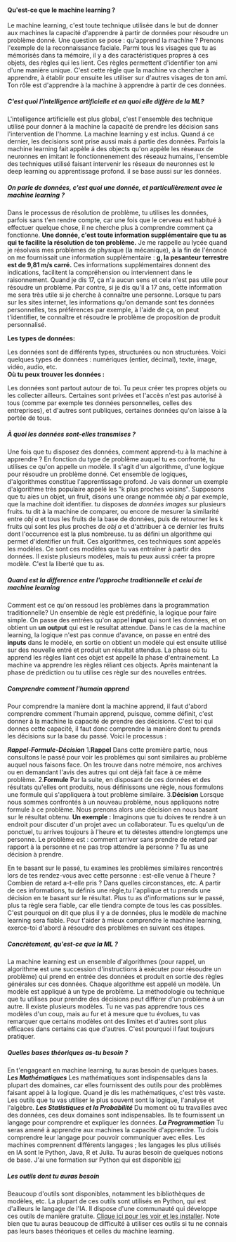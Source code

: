 #### Qu'est-ce que le machine learning ?
Le machine learning, c'est toute technique utilisée dans le but de donner aux machines la capacité d'apprendre à partir de données pour résoudre un problème donné. Une question se pose : qu'apprend la machine ? Prenons l'exemple de la reconnaissance faciale. Parmi tous les visages que tu as mémorisés dans ta mémoire, il y a des caractéristiques propres à ces objets, des règles qui les lient. Ces règles permettent d'identifier ton ami d'une manière unique. C'est cette règle que la machine va chercher à apprendre, à établir pour ensuite les utiliser sur d'autres visages de ton ami. Ton rôle est d'apprendre à la machine à apprendre à partir de ces données.

##### C'est quoi l'intelligence artificielle et en quoi elle diffère de la ML?

L'intelligence artificielle est plus global, c'est l'ensemble des technique utilisé pour donner á la machine la capacité de prendre les décision sans l'intervention de l'homme. La machine learning y est inclus. Quand á ce dernier, les decisions sont prise aussi mais á partie des données. Parfois la machine learning fait appèle á des objects qu'on appèle les réseaux de neuronnes en imitant le fonctionnenement des réseauz humains, l'ensemble des techniques utilisé faisant intervenir les réseaux de neuronnes est le deep learning ou apprentissage profond. il se base aussi sur les données.

##### On parle de données, c'est quoi une donnée, et particulièrement avec le machine learning ?

Dans le processus de résolution de problème, tu utilises les données, parfois sans t'en rendre compte, car une fois que le cerveau est habitué à effectuer quelque chose, il ne cherche plus à comprendre comment ça fonctionne. __Une donnée, c'est toute information supplémentaire que tu as qui te facilite la résolution de ton problème.__ Je me rappelle au lycée quand je résolvais mes problèmes de physique (la mécanique), à la fin de l'énoncé on me fournissait une information supplémentaire : **g, la pesanteur terrestre est de 9,81 m/s carré.** Ces informations supplémentaires donnent des indications, facilitent la compréhension ou interviennent dans le raisonnement.
Quand je dis 17, ça n'a aucun sens et cela n'est pas utile pour résoudre un problème. Par contre, si je dis qu'il a 17 ans, cette information me sera très utile si je cherche à connaître une personne. Lorsque tu pars sur les sites internet, les informations qu'on demande sont tes données personnelles, tes préférences par exemple, à l'aide de ça, on peut t'identifier, te connaître et résoudre le problème de proposition de produit personnalisé.

**Les types de données:**

Les données sont de différents types, structurées ou non structurées. Voici quelques types de données : numériques (entier, décimal), texte, image, vidéo, audio, etc.<br>
**Où tu peux trouver les données :**

Les données sont partout autour de toi. Tu peux créer tes propres objets ou les collecter ailleurs. Certaines sont privées et l'accès n'est pas autorisé à tous (comme par exemple tes données personnelles, celles des entreprises), et d'autres sont publiques, certaines données qu'on laisse à la portée de tous.

##### À quoi les données sont-elles transmises ?

Une fois que tu disposez des données, comment apprend-tu à la machine à apprendre ? En fonction du type de problème auquel tu es confronté, tu utilises ce qu'on appelle un modèle. Il s'agit d'un algorithme, d'une logique pour résoudre un problème donné. Cet ensemble de logiques, d'algorithmes constitue l'apprentissage profond. Je vais donner un exemple d'algorithme très populaire appelé les "k plus proches voisins". Supposons que tu aies un objet, un fruit, disons une orange nommée _obj a_ par exemple, que la machine doit identifier. tu disposes de _données images_ sur plusieurs fruits. tu dit à la machine de comparer, ou encore de mesurer la similarité entre _obj a_ et tous les fruits de la base de données, puis de retourner les k fruits qui sont les plus proches de _obj a_ et d'attribuer à ce dernier les fruits dont l'occurrence est la plus nombreuse. tu as défini un algorithme qui permet d'identifier un fruit. Ces algorithmes, ces techniques sont appelés les modèles. Ce sont ces modèles que tu vas entraîner à partir des données. Il existe plusieurs modèles, mais tu peux aussi créer ta propre modèle. C'est la liberté que tu as.

##### Quand est la difference entre l'approche traditionnelle et celui de machine learning

Comment est ce qu'on ressoud les problèmes dans la programmation traditionnelle? Un ensemble de règle est prédéfinie, la logique pour faire simple. On passe des entrées qu'on appel **input** qui sont les données, et on obtient un **un output** qui est le resultat attendue. Dans le cas de la machine learning, la logique n'est pas connue d'avance, on passe en entré des **inputs** dans le modèle, en sortie on obtient un modèle qui est ensuite utilisé sur des nouvelle entré et produit un résultat attendus. La phase où tu apprend les règles liant ces objet est appellé la phase d'entrainement. La machine va apprendre les règles réliant ces objects. Après maintenant la phase de prédiction ou tu utilise ces règle sur des nouvelles entrées.

##### Comprendre comment l'humain apprend

Pour comprendre la manière dont la machine apprend, il faut d'abord comprendre comment l'humain apprend, puisque, comme  définit, c'est donner à la machine la capacité de prendre des décisions. C'est toi qui donnes cette capacité, il faut donc comprendre la manière dont tu prends les décisions sur la base du passé.
Voici le processus :

***Rappel-Formule-Décision***
1.__Rappel__
Dans cette première partie, nous consultons le passé pour voir les problèmes qui sont similaires au problème auquel nous faisons face. On les trouve dans notre mémoire, nos archives ou en demandant l'avis des autres qui ont déjà fait face à ce même problème.
2.__Formule__
Par la suite, en disposant de ces données et des résultats qu'elles ont produits, nous définissons une règle, nous formulons une formule qui s'appliquera à tout problème similaire.
3.__Décision__
Lorsque nous sommes confrontés à un nouveau problème, nous appliquons notre formule à ce problème. Nous prenons alors une décision en nous basant sur le résultat obtenu.
__Un exemple :__
Imaginons que tu doives te rendre à un endroit pour discuter d'un projet avec un collaborateur. Tu es quelqu'un de ponctuel, tu arrives toujours à l'heure et tu détestes attendre longtemps une personne. Le problème est : comment arriver sans prendre de retard par rapport à la personne et ne pas trop attendre la personne ? Tu as une décision à prendre.

En te basant sur le passé, tu examines les problèmes similaires rencontrés lors de tes rendez-vous avec cette personne : est-elle venue à l'heure ? Combien de retard a-t-elle pris ? Dans quelles circonstances, etc. A partir de ces informations, tu définis une règle,tu l'applique et tu prends une décision en te basant sur le résultat. Plus tu as d'informations sur le passé, plus ta règle sera fiable, car elle tiendra compte de tous les cas possibles. C'est pourquoi on dit que plus il y a de données, plus le modèle de machine learning sera fiable. Pour t'aider à mieux comprendre le machine learning, exerce-toi d'abord à résoudre des problèmes en suivant ces étapes.

##### Concrètement, qu'est-ce que la ML ?
La machine learning est un ensemble d'algorithmes (pour rappel, un algorithme est une succession d'instructions à exécuter pour résoudre un problème) qui prend en entrée des données et produit en sortie des règles générales sur ces données. Chaque algorithme est appelé un modèle. Un modèle est appliqué à un type de problème. La méthodologie ou technique que tu utilises pour prendre des décisions peut différer d'un problème à un autre. Il existe plusieurs modèles. Tu ne vas pas apprendre tous ces modèles d'un coup, mais au fur et à mesure que tu évolues, tu vas remarquer que certains modèles ont des limites et d'autres sont plus efficaces dans certains cas que d'autres. C'est pourquoi il faut toujours pratiquer.

##### Quelles bases théoriques as-tu besoin ?
En t'engageant en machine learning, tu auras besoin de quelques bases.
***Les Mathématiques***
Les mathématiques sont indispensables dans la plupart des domaines, car elles fournissent des outils pour des problèmes faisant appel à la logique. Quand je dis les mathématiques, c'est très vaste. Les outils que tu vas utiliser le plus souvent sont la logique, l'analyse et l'algèbre.
***Les Statistiques et la Probabilité***
Du moment où tu travailles avec des données, ces deux domaines sont indispensables. Ils te fournissent un langage pour comprendre et expliquer les données.
***La Programmation***
Tu seras amené à apprendre aux machines la capacité d'apprendre. Tu dois comprendre leur langage pour pouvoir communiquer avec elles. Les machines comprennent différents langages ; les langages les plus utilisés en IA sont le Python, Java, R et Julia. Tu auras besoin de quelques notions de base. J'ai une formation sur Python qui est disponible [ici](https://github.com/mabakal/begin-with-python)
##### Les outils dont tu auras besoin
Beaucoup d'outils sont disponibles, notamment les bibliothèques de modèles, etc. La plupart de ces outils sont utilisés en Python, qui est d'ailleurs le langage de l'IA. Il dispose d'une communauté qui développe ces outils de manière gratuite. [Clique ici pour les voir et les installer](href="../docs/outils.md"). Note bien que tu auras beaucoup de difficulté à utiliser ces outils si tu ne connais pas leurs bases théoriques et celles du machine learning.
